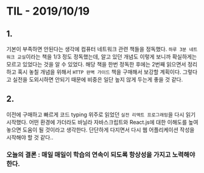 # TIL - 2019/10/19

## 1.

기본이 부족하면 안된다는 생각에 컴퓨터 네트워크 관련 책들을 정독했다. `하루 3분 네트워크 교실`이라는 책을 1/3 정도 정독했는데, 알고 있던 개념도 이렇게 보니까 확실하게는 모르고 있었다는 것을 알 수 있었다. 해당 책을 한번 정독한 후에는 2번째 읽으면서 정리하고 혹시 놓칠 개념을 위해서 `HTTP 완벽 가이드` 책을 구매해서 보강할 계획이다. 그렇다고 실전을 도외시하면 안되기 때문에 비중은 일단 높지 않게 두는게 좋을 것 같다.

## 2.

이전에 구매하고 빠르게 코드 typing 위주로 읽었던 `실전 리액트 프로그래밍`을 다시 읽기 시작했다. 어떤 환경에 가더라도 바닐라 자바스크립트와 React.js에 대한 이해도를 높여 놓으면 도움이 될 것이라고 생각한다. 단단하게 다지면서 다시 웹 어플리케이션 작성을 시작해야 할 것 같다..


### 오늘의 결론 : 매일 매일이 학습의 연속이 되도록 항상성을 가지고 노력해야 한다.
